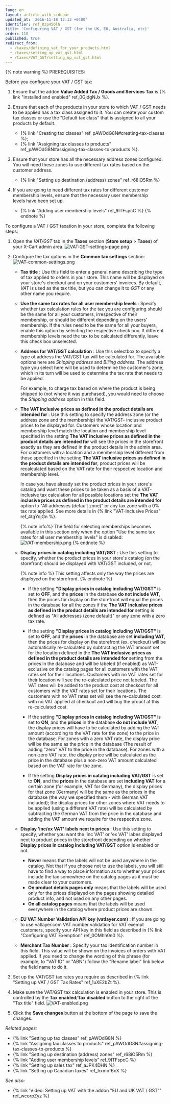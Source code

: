 ```yaml
---
lang: en
layout: article_with_sidebar
updated_at: '2016-11-18 12:13 +0400'
identifier: ref_Rzp45QlN
title: 'Configuring VAT / GST (for the UK, EU, Australia, etc)'
order: 110
published: true
redirect_from:
  - /taxes/defining_vat_for_your_products.html
  - /taxes/setting_up_vat_gst.html
  - /taxes/VAT_GST/setting_up_vat_gst.html
---
```

{% note warning %}
PREREQUISITES:

Before you configure your VAT / GST tax:

1. Ensure that the addon **Value Added Tax / Goods and Services Tax** is {% link "installed and enabled" ref_0GjdgNJx %}.  

2. Ensure that each of the products in your store to which VAT / GST needs to be applied has a tax class assigned to it. You can create your custom tax classes or use the "Default tax class" that is assigned to all your products by default. 
    *   {% link "Creating tax classes" ref_pAWOdG8N#creating-tax-classes %};
    *   {% link "Assigning tax classes to products" ref_pAWOdG8N#assigning-tax-classes-to-products %}.

3.  Ensure that your store has all the necessary address zones configured. You will need these zones to use different tax rates based on the customer address.
    *   {% link "Setting up destination (address) zones" ref_r68iO5Rm %}
    
4.  If you are going to need different tax rates for different customer membership levels, ensure that the necessary user membership levels have been set up. 
    *   {% link "Adding user membership levels" ref_9ITFspcC %}
{% endnote %}

To configure a VAT / GST taxation in your store, complete the following steps:

1.  Open the _VAT/GST_  tab in the **Taxes** section (**Store setup** > **Taxes**) of your X-Cart admin area.
    ![VAT:GST-settings-page.png]({{site.baseurl}}/attachments/ref_Rzp45QlN/VAT:GST-settings-page.png)

2.  Configure the tax options in the **Common tax settings** section:
    ![VAT-common-settings.png]({{site.baseurl}}/attachments/ref_Rzp45QlN/VAT-common-settings.png)

    *  **Tax title** : Use this field to enter a general name describing the type of tax applied to orders in your store. This name will be displayed on your store's checkout and on your customers' invoices. By default, _VAT_ is used as the tax title, but you can change it to _GST_ or any other name you require.
    
    *  **Use the same tax rates for all user membership levels** :  Specify whether tax calculation rules for the tax you are configuring should be the same for all your customers, irrespective of their membership, or should be different depending on the users' membership. If the rules need to be the same for all your buyers, enable this option by selecting the respective check box. If different membership levels need the tax to be calculated differently, leave this check box unselected.
    
    *  **Address for VAT/GST calculation** : Use this selectbox to specify a type of address the VAT/GST tax will be calculated for. The available options here are _Shipping address_ and _Billing address._ The address type you select here will be used to determine the customer's zone, which in its turn will be used to determine the tax rate that needs to be applied. 
       
       For example, to charge tax based on where the product is being shipped to (not where it was purchased), you would need to choose the _Shipping address_ option in this field.
    
    *  **The VAT inclusive prices as defined in the product details are intended for** :  Use this setting to specify the address zone (or the address zone and the membership) the VAT/GST- inclusive product prices to be displayed for. 
        Customers whose location and membership level match the location and membership level specified in the setting **The VAT inclusive prices as defined in the product details are intended for** will see the prices in the storefront exactly as they are defined in the product details in the admin area. For customers with a location and a membership level different from those specified in the setting **The VAT inclusive prices as defined in the product details are intended for**, product prices will be recalculated based on the VAT rate for their respective location and membership level. 
        
        In case you have already set the product prices in your store's catalog and want these prices to be taken as a basis of a VAT-inclusive tax calculation for all possible locations set the **The VAT inclusive prices as defined in the product details are intended for** option to "All addresses (default zone)" or any tax zone with a 0% tax rate applied. See more details in {% link "VAT-Inclusive Prices" ref_4tqYojGn %}.
        
        {% note info%}
        The field for selecting memberships becomes available in this section only when the option "Use the same tax rates for all user membership levels" is disabled:
        ![VAT-membership.png]({{site.baseurl}}/attachments/ref_Rzp45QlN/VAT-membership.png)
        {% endnote %}
    
    *   **Display prices in catalog including VAT/GST** : Use this setting to specify, whether the product prices in your store's catalog (on the storefront) should be displayed with VAT/GST included, or not. 
        
        {% note info %}
        This setting affects only the way the prices are *displayed* on the storefront. 
        {% endnote %}
    
        * If the setting **"Display prices in catalog including VAT/GST"** is set to **OFF**, and the **prices** in the database **do not include VAT**, then the prices for display on the storefront will equal the prices in the database for all the zones if the **The VAT inclusive prices as defined in the product details are intended for**  setting is defined as "All addresses (zone default)" or any zone with a zero tax rate.
        
        * If the setting **"Display prices in catalog including VAT/GST"** is set to **OFF**, and the **prices** in the database are set **including VAT**, then the prices for display on the storefront (ex. checkout) will be automatically re-calculated by subtracting the VAT amount set for the location defined in the **The VAT inclusive prices as defined in the product details are intended for** setting from the prices in the database and will be labeled (if enabled) as VAT-exclusive on the catalog pages for all customers with the VAT rates set for their locations. Customers with no VAT rates set for their location will see the re-calculated price not labeled. The VAT rates will be added to the product cost at checkout for all customers with the VAT rates set for their locations. The customers with no VAT rates set will see the re-calculated cost with no VAT applied at checkout and will buy the prouct at this re-calculated cost.
        
        * If the setting **"Display prices in catalog including VAT/GST"** is set to **ON**, and the **prices** in the database **do not include VAT**, the display prices will have to be calculated by adding the VAT amount (according to the VAT rate for the zone) to the price in the database. For zones with a zero VAT rate, the display price will be the same as the price in the database (The result of adding "zero" VAT to the price in the database). For zones with a non-zero VAT rate, the display price will be calculated as the price in the database plus a non-zero VAT amount calculated based on the VAT rate for the zone.
        
        * If the setting **Display prices in catalog including VAT/GST** is set to **ON**, and the **prices** in the database are set **including VAT** for a certain zone (for example, VAT for Germany), the display prices for that zone (Germany) will be the same as the prices in the database (the way we specified them - with German VAT included); the display prices for other zones where VAT needs to be applied (using a different VAT rate) will be calculated by subtracting the German VAT from the price in the database and adding the VAT amount we require for the respective zone.
    
    * **Display 'inc/ex VAT' labels next to prices** : Use this setting to specify, whether you want the 'inc VAT' or 'ex VAT' labes displayed next to product prices in the storefront depending on whether **Display prices in catalog including VAT/GST** option is enabled or not.
        
        * **Never** means that the labels will not be used anywhere in the catalog. Not that if you choose not to use the labels, you will still have to find a way to place information as to whether your prices include the tax somewhere on the catalog pages as it must be made clear to your customers.
        * **On product details pages only** means that the labels will be used only for the prices displayed on the pages showing detailed product info, and not used on any other pages.
        * **On all catalog pages** means that the labels will be used everywhere in the catalog where product prices are shown.
    
    *   **EU VAT Number Validation API key (vatlayer.com)** : If you are going to use vatlayer.com VAT number validation for VAT exempt customers, specify your API key in this field as described in {% link "Configuring VAT Exemption" ref_0OMhh0n0 %}. 
    
    *   **Merchant Tax Number** : Specify your tax identification number in this field. This value will be shown on the invoices of orders with VAT applied. If you need to change the wording of this phrase (for example, to "VAT ID" or "ABN") follow the "Rename label" link below the field name to do it.
    
4.  Set up the VAT/GST tax rates you require as described in {% link "Setting up VAT / GST Tax Rates" ref_1uXE2bZt %}.

5.  Make sure the VAT/GST tax calculation is enabled in your store. This is controlled by the **Tax enabled**/**Tax disabled** button to the right of the "Tax title" field. 
    ![VAT-enabled.png]({{site.baseurl}}/attachments/ref_Rzp45QlN/VAT-enabled.png)
    
6.  Click the **Save changes** button at the bottom of the page to save the changes.


_Related pages:_

*   {% link "Setting up tax classes" ref_pAWOdG8N %}
*   {% link "Assigning tax classes to products" ref_pAWOdG8N#assigning-tax-classes-to-products %}
*   {% link "Setting up destination (address) zones" ref_r68iO5Rm %}
*   {% link "Adding user membership levels" ref_9ITFspcC %}
*   {% link "Setting up sales tax" ref_aJPK4DHN %}
*   {% link "Setting up Canadian taxes" ref_hxmof6xX %}

_See also:_

*   {% link 'Video: Setting up VAT with the addon "EU and UK VAT / GST"' ref_wcorpZyz %}
